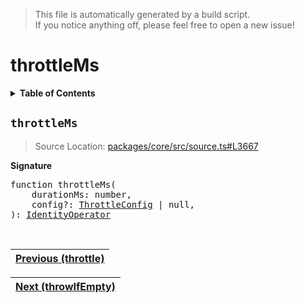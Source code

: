 > This file is automatically generated by a build script.<br>If you notice anything off, please feel free to open a new issue!

# throttleMs

<details><summary><b>Table of Contents</b></summary><br>

1. [<code>throttleMs</code>](#throttleMs)</details>

## <a name="throttleMs"></a><code>throttleMs</code>

> Source Location: [packages\/core\/src\/source.ts#L3667](..\/..\/packages\/core\/src\/source.ts#L3667)

<b>Signature</b>

<pre>function throttleMs(<br>    durationMs: number,<br>    config?: <a href="091-throttle.md#ThrottleConfig">ThrottleConfig</a> | null,<br>): <a href="001-IdentityOperator.md#IdentityOperator">IdentityOperator</a></pre><br>

| [Previous \(throttle\)](091-throttle.md#readme) |
| --- |

<div align="right">

| [Next \(throwIfEmpty\)](093-throwIfEmpty.md#readme) |
| --- |
</div>
